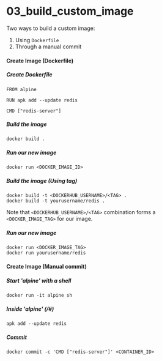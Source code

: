 # 03_build_custom_image
Two ways to build a custom image:
1. Using `Dockerfile`
2. Through a manual commit

#### Create Image (Dockerfile)
##### Create Dockerfile
```docker
FROM alpine

RUN apk add --update redis

CMD ["redis-server"]
```

##### Build the image
```console
docker build .
```

##### Run our new image
```console
docker run <DOCKER_IMAGE_ID>
```

##### Build the image (Using tag)
```console
docker build -t <DOCKERHUB_USERNAME>/<TAG> .
docker build -t yourusername/redis .
```
Note that `<DOCKERHUB_USERNAME>/<TAG>` combination forms a `<DOCKER_IMAGE_TAG>` for our image.

##### Run our new image
```console
docker run <DOCKER_IMAGE_TAG>
docker run yourusername/redis
```

#### Create Image (Manual commit)

##### Start 'alpine' with a shell
```console
docker run -it alpine sh
```

##### Inside 'alpine' (/#)
```console
apk add --update redis
```

##### Commit
```console
docker commit -c 'CMD ["redis-server"]' <CONTAINER_ID>
```